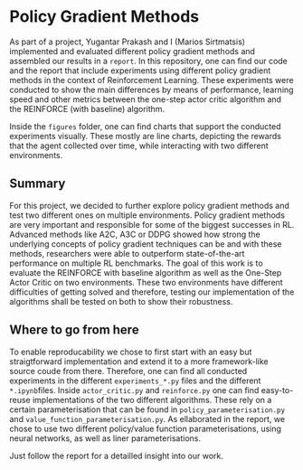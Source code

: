 # Policy Gradient Methods

As part of a project, Yugantar Prakash and I (Marios Sirtmatsis) implemented and evaluated different policy gradient methods and assembled our results in a `report`. In this repository, one can find our code and the report that include experiments using different policy gradient methods in the context of Reinforcement Learning. These experiments were conducted to show the main differences by means of performance, learning speed and other metrics between the one-step actor critic algorithm and the REINFORCE (with baseline) algorithm.

Inside the `figures` folder, one can find charts that support the conducted experiments visually. These mostly are line charts, depicting the rewards that the agent collected over time, while interacting with two different environments.

## Summary

For this project, we decided to further explore policy gradient methods and test two different ones on multiple environments. Policy gradient methods are very important and responsible for some of the biggest successes in RL. Advanced methods like A2C, A3C or DDPG showed how strong the underlying concepts of policy gradient techniques can be and with these methods, researchers were able to outperform state-of-the-art performance on multiple RL benchmarks. The goal of this work is to evaluate the REINFORCE with baseline algorithm as well as the One-Step Actor Critic on two environments. These two environments have different difficulties of getting solved and therefore, testing our implementation of the algorithms shall be tested on both to show their robustness.

## Where to go from here
To enable reproducability we chose to first start with an easy but straigtforward implementation and extend it to a more framework-like source coude from there. Therefore, one can find all conducted experiments in the different ```experiments_*.py``` files and the different ```*.ipynb```files. Inside ```actor_critic.py``` and ```reinforce.py``` one can find easy-to-reuse implementations of the two different algorithms. These rely on a certain parameterisation that can be found in ```policy_parameterisation.py``` and ```value_function_parameterisation.py```. As ellaborated in the report, we chose to use two different policy/value function parameterisations, using neural networks, as well as liner parameterisations.

Just follow the report for a detailled insight into our work.